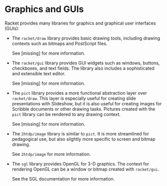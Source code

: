 # Graphics and GUIs

Racket provides many libraries for graphics and graphical user
interfaces \(GUIs\):

* The `racket/draw` library provides basic drawing tools, including
  drawing contexts such as bitmaps and PostScript files.

  See \[missing\] for more information.

* The `racket/gui` library provides GUI widgets such as windows,
  buttons, checkboxes, and text fields. The library also includes a
  sophisticated and extensible text editor.

  See \[missing\] for more information.

* The `pict` library provides a more functional abstraction layer over
  `racket/draw`. This layer is especially useful for creating slide
  presentations with Slideshow, but it is also useful for creating
  images for Scribble documents or other drawing tasks. Pictures created
  with the `pict` library can be rendered to any drawing context.

  See \[missing\] for more information.

* The `2htdp/image` library is similar to `pict`. It is more streamlined
  for pedagogical use, but also slightly more specific to screen and
  bitmap drawing.

  See `2htdp/image` for more information.

* The `sgl` library provides OpenGL for 3-D graphics. The context for
  rendering OpenGL can be a window or bitmap created with `racket/gui`.

  See the SGL documentation for more information.

